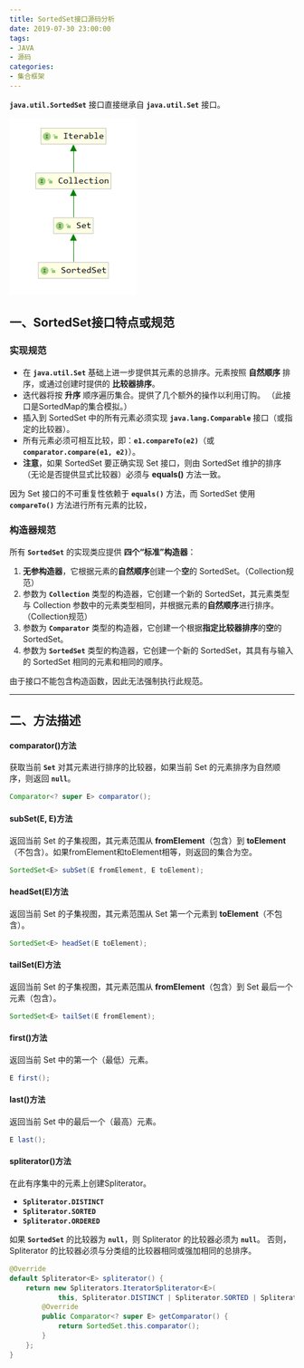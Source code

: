 ```yaml
---
title: SortedSet接口源码分析
date: 2019-07-30 23:00:00
tags:
- JAVA
- 源码
categories:
- 集合框架
---
```


**`java.util.SortedSet`** 接口直接继承自 **`java.util.Set`** 接口。

![SortedSet接口继承关系](SortedSet-source-analysis/SortedSet1.png "SortedSet接口继承关系")

<!-- more -->

## 一、SortedSet接口特点或规范

### 实现规范

- 在 **`java.util.Set`** 基础上进一步提供其元素的总排序。元素按照 **自然顺序** 排序，或通过创建时提供的 **比较器排序**。
- 迭代器将按 **升序** 顺序遍历集合。提供了几个额外的操作以利用订购。 （此接口是SortedMap的集合模拟。）
- 插入到 SortedSet 中的所有元素必须实现 **`java.lang.Comparable`** 接口（或指定的比较器）。
- 所有元素必须可相互比较，即：**`e1.compareTo(e2)`**（或 **`comparator.compare(e1, e2)`**）。
- **注意**，如果 SortedSet 要正确实现 Set 接口，则由 SortedSet 维护的排序（无论是否提供显式比较器）必须与 **equals()** 方法一致。

因为 Set 接口的不可重复性依赖于 **`equals()`** 方法，而 SortedSet 使用 **`compareTo()`** 方法进行所有元素的比较，

### 构造器规范

所有 **`SortedSet`** 的实现类应提供 **四个“标准”构造器**：

1. **无参构造器**，它根据元素的**自然顺序**创建一个**空**的 SortedSet。（Collection规范）
2. 参数为 **`Collection`** 类型的构造器，它创建一个新的 SortedSet，其元素类型与 Collection 参数中的元素类型相同，并根据元素的**自然顺序**进行排序。（Collection规范）
3. 参数为 **`Comparator`** 类型的构造器，它创建一个根据**指定比较器排序**的**空**的 SortedSet。
4. 参数为 **`SortedSet`** 类型的构造器，它创建一个新的 SortedSet，其具有与输入的 SortedSet 相同的元素和相同的顺序。

由于接口不能包含构造函数，因此无法强制执行此规范。

---

## 二、方法描述

#### comparator()方法

获取当前 **`Set`** 对其元素进行排序的比较器，如果当前 Set 的元素排序为自然顺序，则返回 **`null`**。
```java
Comparator<? super E> comparator();
```

#### subSet(E, E)方法

返回当前 Set 的子集视图，其元素范围从 **fromElement**（包含）到 **toElement**（不包含）。如果fromElement和toElement相等，则返回的集合为空。
```java
SortedSet<E> subSet(E fromElement, E toElement);
```

#### headSet(E)方法

返回当前 Set 的子集视图，其元素范围从 Set 第一个元素到 **toElement**（不包含）。
```java
SortedSet<E> headSet(E toElement);
```

#### tailSet(E)方法

返回当前 Set 的子集视图，其元素范围从 **fromElement**（包含）到 Set 最后一个元素（包含）。
```java
SortedSet<E> tailSet(E fromElement);
```

#### first()方法

返回当前 Set 中的第一个（最低）元素。
```java
E first();
```

#### last()方法

返回当前 Set 中的最后一个（最高）元素。
```java
E last();
```

#### spliterator()方法

在此有序集中的元素上创建Spliterator。
- **`Spliterator.DISTINCT`**
- **`Spliterator.SORTED`**
- **`Spliterator.ORDERED`**

如果 **`SortedSet`** 的比较器为 **`null`**，则 Spliterator 的比较器必须为 **`null`**。
否则，Spliterator 的比较器必须与分类组的比较器相同或强加相同的总排序。
```java
@Override
default Spliterator<E> spliterator() {
    return new Spliterators.IteratorSpliterator<E>(
            this, Spliterator.DISTINCT | Spliterator.SORTED | Spliterator.ORDERED) {
        @Override
        public Comparator<? super E> getComparator() {
            return SortedSet.this.comparator();
        }
    };
}
```

